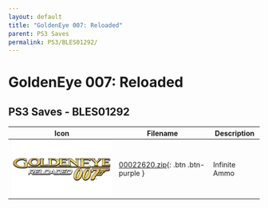 ```yaml
---
layout: default
title: "GoldenEye 007: Reloaded"
parent: PS3 Saves
permalink: PS3/BLES01292/
---
```

# GoldenEye 007: Reloaded

## PS3 Saves - BLES01292

| Icon | Filename | Description |
|------|----------|-------------|
| ![GoldenEye 007: Reloaded](ICON0.PNG) | [00022620.zip](00022620.zip){: .btn .btn-purple } | Infinite Ammo |
